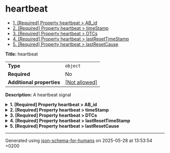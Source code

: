 # heartbeat

- [1. [Required] Property heartbeat > AB_id](#AB_id)
- [2. [Required] Property heartbeat > timeStamp](#timeStamp)
- [3. [Required] Property heartbeat > DTCs](#DTCs)
- [4. [Required] Property heartbeat > lastResetTimeStamp](#lastResetTimeStamp)
- [5. [Required] Property heartbeat > lastResetCause](#lastResetCause)

**Title:** heartbeat

|                           |                                                         |
| ------------------------- | ------------------------------------------------------- |
| **Type**                  | `object`                                                |
| **Required**              | No                                                      |
| **Additional properties** | [[Not allowed]](# "Additional Properties not allowed.") |

**Description:** A heartbeat signal

<details>
<summary>
<strong> <a name="AB_id"></a>1. [Required] Property heartbeat > AB_id</strong>  

</summary>
<blockquote>

|              |           |
| ------------ | --------- |
| **Type**     | `integer` |
| **Required** | Yes       |

**Description:** ID of the AB

| Restrictions |        |
| ------------ | ------ |
| **Minimum**  | &ge; 0 |

</blockquote>
</details>

<details>
<summary>
<strong> <a name="timeStamp"></a>2. [Required] Property heartbeat > timeStamp</strong>  

</summary>
<blockquote>

|              |             |
| ------------ | ----------- |
| **Type**     | `string`    |
| **Required** | Yes         |
| **Format**   | `date-time` |

**Description:** timestamp of the heartbeat in ISO-8601 (UTC)

</blockquote>
</details>

<details>
<summary>
<strong> <a name="DTCs"></a>3. [Required] Property heartbeat > DTCs</strong>  

</summary>
<blockquote>

|              |           |
| ------------ | --------- |
| **Type**     | `integer` |
| **Required** | Yes       |

**Description:** List of DTCs

</blockquote>
</details>

<details>
<summary>
<strong> <a name="lastResetTimeStamp"></a>4. [Required] Property heartbeat > lastResetTimeStamp</strong>  

</summary>
<blockquote>

|              |             |
| ------------ | ----------- |
| **Type**     | `string`    |
| **Required** | Yes         |
| **Format**   | `date-time` |

**Description:** in ISO-8601 (UTC)

</blockquote>
</details>

<details>
<summary>
<strong> <a name="lastResetCause"></a>5. [Required] Property heartbeat > lastResetCause</strong>  

</summary>
<blockquote>

|              |           |
| ------------ | --------- |
| **Type**     | `integer` |
| **Required** | Yes       |

| Restrictions |        |
| ------------ | ------ |
| **Minimum**  | &ge; 0 |

</blockquote>
</details>

----------------------------------------------------------------------------------------------------------------------------
Generated using [json-schema-for-humans](https://github.com/coveooss/json-schema-for-humans) on 2025-05-28 at 13:53:54 +0200